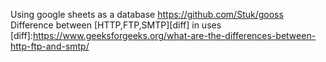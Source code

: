 Using google sheets as a database
https://github.com/Stuk/gooss
Difference between [HTTP,FTP,SMTP][diff] in uses
[diff]:https://www.geeksforgeeks.org/what-are-the-differences-between-http-ftp-and-smtp/
